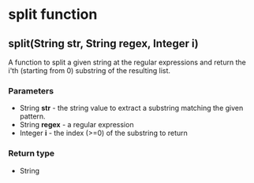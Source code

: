 split function
==============
split(String **str**, String **regex**, Integer **i**)
------------------------------------------------------

A function to split a given string at the regular expressions and return the i'th (starting from 0) substring of the resulting list.

### Parameters

- String **str** - the string value to extract a substring matching the given pattern.
- String **regex** - a regular expression
- Integer **i** - the index (>=0) of the substring to return

### Return type

- String



